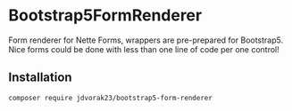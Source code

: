 Bootstrap5FormRenderer
=============================

Form renderer for Nette Forms, wrappers are pre-prepared for Bootstrap5.
Nice forms could be done with less than one line of code per one control!


Installation
------------

```sh
composer require jdvorak23/bootstrap5-form-renderer
```

